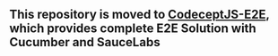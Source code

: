 ## This repository is moved to [CodeceptJS-E2E](https://github.com/gkushang/codeceptjs-e2e), which provides complete E2E Solution with Cucumber and SauceLabs